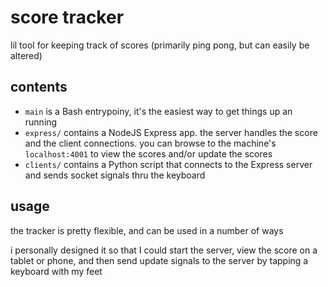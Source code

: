 # score tracker

lil tool for keeping track of scores (primarily ping pong, but can easily be altered)

## contents
* `main` is a Bash entrypoiny, it's the easiest way to get things up an running
* `express/` contains a NodeJS Express app. the server handles the score and the client connections. you can browse to the machine's `localhost:4001` to view the scores and/or update the scores
* `clients/` contains a Python script that connects to the Express server and sends socket signals thru the keyboard

## usage
the tracker is pretty flexible, and can be used in a number of ways

i personally designed it so that I could start the server, view the score on a tablet or phone, and then send update signals to the server by tapping a keyboard with my feet